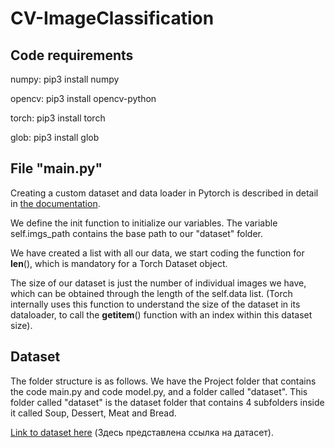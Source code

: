 # CV-ImageClassification

## Code requirements
numpy: pip3 install numpy

opencv: pip3 install opencv-python

torch: pip3 install torch

glob: pip3 install glob

## File "main.py"
Creating a custom dataset and data loader in Pytorch is described in detail in [the documentation](https://pytorch.org/tutorials/beginner/basics/data_tutorial.html).

We define the init function to initialize our variables. The variable self.imgs_path contains the base path to our "dataset" folder.

We have created a list with all our data, we start coding the function for __len__(), which is mandatory for a Torch Dataset object.

The size of our dataset is just the number of individual images we have, which can be obtained through the length of the self.data list. (Torch internally uses this function to understand the size of the dataset in its dataloader, to call the __getitem__() function with an index within this dataset size).

## Dataset
The folder structure is as follows. We have the Project folder that contains the code main.py and code model.py, and a folder called "dataset". This folder called "dataset" is the dataset folder that contains 4 subfolders inside it called Soup, Dessert, Meat and Bread.

[Link to dataset here](https://drive.google.com/drive/folders/1fkSZmSQo_W6Jz3Jb5R0bWwQKKH1Pn2x0?usp=sharing) (Здесь представлена ссылка на датасет).
